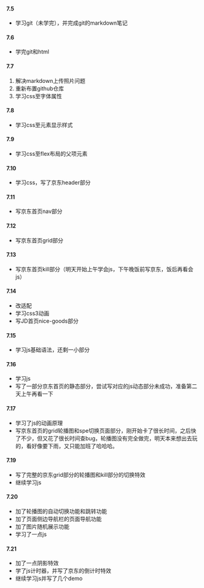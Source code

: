 #### 7.5

-  学习git（未学完），并完成git的markdown笔记

#### 7.6

- 学完git和html

#### 7.7

1. 解决markdown上传照片问题
2. 重新布置github仓库
3. 学习css至字体属性



#### 7.8

- 学习css至元素显示样式



#### 7.9

- 学习css至flex布局的父项元素

#### 7.10

- 学习css，写了京东header部分

#### 7.11

- 写京东首页nav部分

#### 7.12

- 写京东首页grid部分

#### 7.13

- 写京东首页kill部分（明天开始上午学会js，下午晚饭前写京东，饭后再看会js）

#### 7.14

- 改适配
- 学习css3动画
- 写JD首页nice-goods部分

#### 7.15

- 学习js基础语法，还剩一小部分

#### 7.16

- 学习js
- 写了一部分京东首页的静态部分，尝试写对应的js动态部分未成功，准备第二天上午再看一下

#### 7.17

- 学习了js的动画原理
- 写京东首页的grid轮播图和spe切换页面部分，刚开始卡了很长时间，之后快了不少，但又花了很长时间查bug，轮播图没有完全做完，明天本来想出去玩的，看好像要下雨，又只能加班了哈哈哈。

#### 7.19 

- 写了完整的京东grid部分的轮播图和kill部分的切换特效
- 继续学习js

#### 7.20 

- 加了轮播图的自动切换功能和跳转功能
- 加了页面侧边导航栏的页面导航功能
- 加了图片随机展示功能
- 学习了一点js

#### 7.21

- 加了一点阴影特效
- 学了js计时器，并写了京东的倒计时特效
- 继续学习js并写了几个demo
